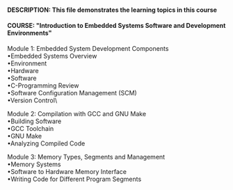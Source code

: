 #### DESCRIPTION: This file demonstrates the learning topics in this course

#### COURSE: "Introduction to Embedded Systems Software and Development Environments"

Module 1: Embedded System Development Components\
				•Embedded Systems Overview\
				•Environment\
				•Hardware\
				•Software\
				•C-Programming Review\
				•Software Configuration Management (SCM)\
				•Version Control\
				
Module 2: Compilation with GCC and GNU Make\
				•Building Software\
				•GCC Toolchain\
				•GNU Make\
				•Analyzing Compiled Code
				
Module 3: Memory Types, Segments and Management\
	  •Memory Systems\
	  •Software to Hardware Memory Interface\
	  •Writing Code for Different Program Segments

